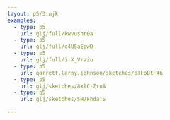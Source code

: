 ```yaml
---
layout: p5/3.njk
examples:
  - type: p5
    url: glj/full/kwvusnr0a
  - type: p5
    url: glj/full/c4U5aEpwD
  - type: p5
    url: glj/full/i-X_Vraiu
  - type: p5
    url: garrett.laroy.johnson/sketches/bTFoBtF46
  - type: p5
    url: glj/sketches/8xlC-ZruA
  - type: p5
    url: glj/sketches/SH7FhdaTS

---
```

